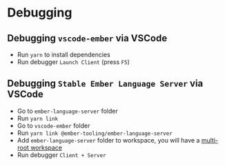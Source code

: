 # Debugging

## Debugging `vscode-ember` via VSCode
 - Run `yarn` to install dependencies
 - Run debugger `Launch Client` (press `F5`)

## Debugging `Stable Ember Language Server` via VSCode
 - Go to `ember-language-server` folder
 - Run `yarn link`
 - Go to `vscode-ember` folder
 - Run `yarn link @ember-tooling/ember-language-server`
 - Add `ember-language-server` folder to workspace, you will have a [multi-root workspace](https://code.visualstudio.com/docs/editor/multi-root-workspaces)
 - Run debugger `Client + Server`
